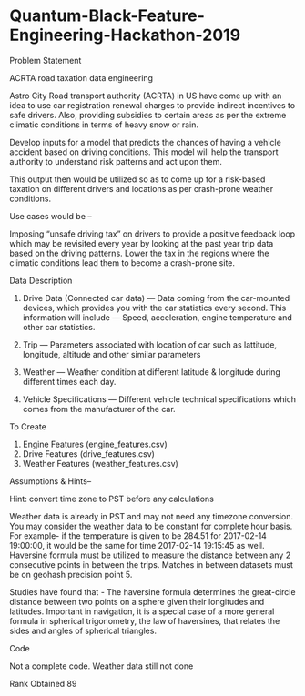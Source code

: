 # Quantum-Black-Feature-Engineering-Hackathon-2019

Problem Statement


ACRTA road taxation data engineering

Astro City Road transport authority (ACRTA) in US have come up with an idea to use car registration renewal charges to provide indirect incentives to safe drivers. Also, providing subsidies to certain areas as per the extreme climatic conditions in terms of heavy snow or rain.

Develop inputs for a model that predicts the chances of having a vehicle accident based on driving conditions. This model will help the transport authority to understand risk patterns and act upon them.

This output then would be utilized so as to come up for a risk-based taxation on different drivers and locations as per crash-prone weather conditions.

Use cases would be –

Imposing “unsafe driving tax” on drivers to provide a positive feedback loop which may be revisited every year by looking at the past year trip data based on the driving patterns. Lower the tax in the regions where the climatic conditions lead them to become a crash-prone site.

Data Description

1. Drive Data (Connected car data) — Data coming from the car-mounted devices, which provides you with the car statistics every second. This information will include — Speed, acceleration, engine temperature and other car statistics.

2. Trip — Parameters associated with location of car such as lattitude, longitude, altitude and other similar parameters

3. Weather — Weather condition at different latitude & longitude during different times each day.

4. Vehicle Specifications — Different vehicle technical specifications which comes from the manufacturer of the car.


To Create

1. Engine Features (engine_features.csv)
2. Drive Features (drive_features.csv)
3. Weather Features (weather_features.csv)

Assumptions & Hints–

Hint: convert time zone to PST before any calculations

Weather data is already in PST and may not need any timezone conversion. You may consider the weather data to be constant for complete hour basis. For example- if the temperature is given to be 284.51 for 2017-02-14 19:00:00, it would be the same for time 2017-02-14 19:15:45 as well. Haversine formula must be utilized to measure the distance between any 2 consecutive points in between the trips. Matches in between datasets must be on geohash precision point 5.

Studies have found that - The haversine formula determines the great-circle distance between two points on a sphere given their longitudes and latitudes. Important in navigation, it is a special case of a more general formula in spherical trigonometry, the law of haversines, that relates the sides and angles of spherical triangles.

Code

Not a complete code. Weather data still not done

Rank Obtained
89




